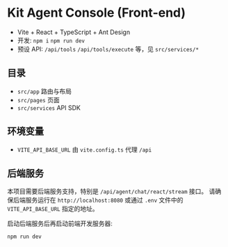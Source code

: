 # Kit Agent Console (Front-end)

- Vite + React + TypeScript + Ant Design
- 开发: `npm i` `npm run dev`
- 预设 API: `/api/tools` `/api/tools/execute` 等，见 `src/services/*`

## 目录
- `src/app` 路由与布局
- `src/pages` 页面
- `src/services` API SDK

## 环境变量
- `VITE_API_BASE_URL` 由 `vite.config.ts` 代理 `/api`

## 后端服务
本项目需要后端服务支持，特别是 `/api/agent/chat/react/stream` 接口。
请确保后端服务运行在 `http://localhost:8080` 或通过 `.env` 文件中的 `VITE_API_BASE_URL` 指定的地址。

启动后端服务后再启动前端开发服务器:
```bash
npm run dev
```